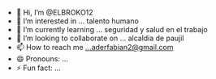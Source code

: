 - 👋 Hi, I’m @ELBROKO12
- 👀 I’m interested in ... talento humano
- 🌱 I’m currently learning ... seguridad y salud en el trabajo
- 💞️ I’m looking to collaborate on ... alcaldia de paujil
- 📫 How to reach me ...aderfabian2@gmail.com
- 😄 Pronouns: ...
- ⚡ Fun fact: ...

<!---
ELBROKO12/ELBROKO12 is a ✨ special ✨ repository because its `README.md` (this file) appears on your GitHub profile.
You can click the Preview link to take a look at your changes.
--->
